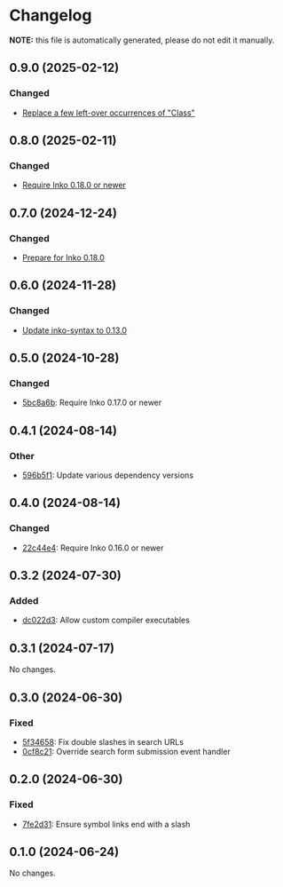 # Changelog

**NOTE:** this file is automatically generated, please do not edit it manually.

## 0.9.0 (2025-02-12)

### Changed

- [Replace a few left-over occurrences of "Class"](https://github.com/inko-lang/idoc/commit/469f79e0d6d411533551022ae36c1c63ecc4a9aa)

## 0.8.0 (2025-02-11)

### Changed

- [Require Inko 0.18.0 or newer](https://github.com/inko-lang/idoc/commit/9ee60aab2744dba08fb27e9cd3aa4cf462f6cdec)

## 0.7.0 (2024-12-24)

### Changed

- [Prepare for Inko 0.18.0](https://github.com/inko-lang/idoc/commit/f4f2ad475169bae27ff73d301f99046f231876b1)

## 0.6.0 (2024-11-28)

### Changed

- [Update inko-syntax to 0.13.0](https://github.com/inko-lang/idoc/commit/73e6709fd4370f6cb74bbe1e0ab0aed382b3520f)

## 0.5.0 (2024-10-28)

### Changed

- [5bc8a6b](https://github.com/inko-lang/idoc/commit/5bc8a6bf9b3871a45df0c3bed72ad619350a04fa): Require Inko 0.17.0 or newer

## 0.4.1 (2024-08-14)

### Other

- [596b5f1](https://github.com/inko-lang/idoc/commit/596b5f14c91ab0f735b8be82e6810e4775bbd934): Update various dependency versions

## 0.4.0 (2024-08-14)

### Changed

- [22c44e4](https://github.com/inko-lang/idoc/commit/22c44e4d8e551fa5ca282d6f164486bc5fd75046): Require Inko 0.16.0 or newer

## 0.3.2 (2024-07-30)

### Added

- [dc022d3](https://github.com/inko-lang/idoc/commit/dc022d31fc0f089010ddf09a8e5da6696f131748): Allow custom compiler executables

## 0.3.1 (2024-07-17)

No changes.

## 0.3.0 (2024-06-30)

### Fixed

- [5f34658](https://github.com/inko-lang/idoc/commit/5f346588e70e9a678523ac016981bda8e37e920f): Fix double slashes in search URLs
- [0cf8c21](https://github.com/inko-lang/idoc/commit/0cf8c21f531b1b94db684e8a0f0625ffef961379): Override search form submission event handler

## 0.2.0 (2024-06-30)

### Fixed

- [7fe2d31](https://github.com/inko-lang/idoc/commit/7fe2d31074e7114031b271a051491607f2fa9a08): Ensure symbol links end with a slash

## 0.1.0 (2024-06-24)

No changes.
